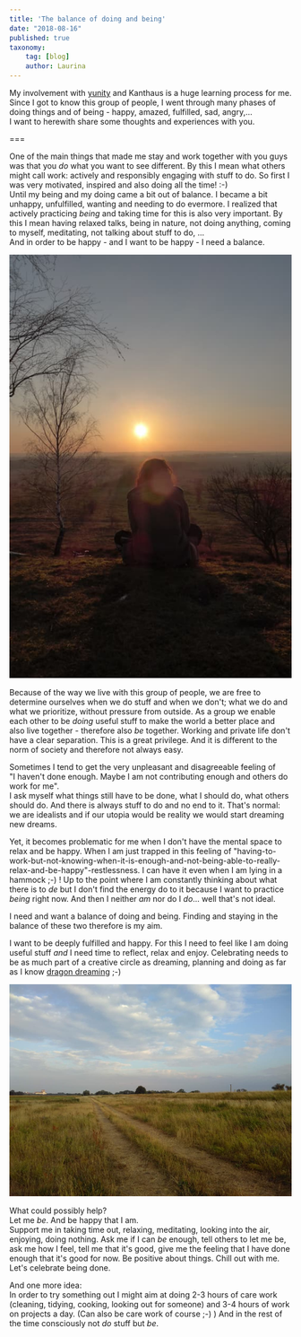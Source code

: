 ```yaml
---
title: 'The balance of doing and being'
date: "2018-08-16"
published: true
taxonomy:
    tag: [blog]
    author: Laurina
---
```


My involvement with [yunity](https://yunity.org/en) and Kanthaus is a huge learning process for me. Since I got to know this group of people, I went through many phases of doing things and of being - happy, amazed, fulfilled, sad, angry,... <br>
I want to herewith share some thoughts and experiences with you.

===

One of the main things that made me stay and work together with you guys was that you _do_ what you want to see different. By this I mean what others might call work: actively and responsibly engaging with stuff to do. So first I was very motivated, inspired and also doing all the time! :-) <br>
Until my being and my doing came a bit out of balance. I became a bit unhappy, unfulfilled, wanting and needing to do evermore. I realized that actively practicing _being_ and taking time for this is also very important. By this I mean having relaxed talks, being in nature, not doing anything, coming to myself, meditating, not talking about stuff to do, ... <br>
And in order to be happy - and I want to be happy - I need a balance.

![](reflect.jpg)

Because of the way we live with this group of people, we are free to determine ourselves when we do stuff and when we don't; what we do and what we prioritize, without pressure from outside. As a group we enable each other to be _doing_ useful stuff to make the world a better place and also live together - therefore also _be_ together. Working and private life don't have a clear separation. This is a great privilege. And it is different to the norm of society and therefore not always easy.

Sometimes I tend to get the very unpleasant and disagreeable feeling of <br>
"I haven't done enough. Maybe I am not contributing enough and others do work for me". <br>
I ask myself what things still have to be done, what I should do, what others should do. And there is always stuff to do and no end to it. That's normal: we are idealists and if our utopia would be reality we would start dreaming new dreams.

Yet, it becomes problematic for me when I don't have the mental space to relax and be happy. When I am just trapped in this feeling of "having-to-work-but-not-knowing-when-it-is-enough-and-not-being-able-to-really-relax-and-be-happy"-restlessness. I can have it even when I am lying in a hammock ;-) ! Up to the point where I am constantly thinking about what there is to _de_ but I don't find the energy do to it because I want to practice _being_ right now. And then I neither _am_ nor do I _do_... well that's not ideal.

I need and want a balance of doing and being.
Finding and staying in the balance of these two therefore is my aim.

I want to be deeply fulfilled and happy. For this I need to feel like I am doing useful stuff _and_ I need time to reflect, relax and enjoy. Celebrating needs to be as much part of a creative circle as dreaming, planning and doing as far as I know [dragon dreaming](http://www.dragondreaming.org/) ;-)

![](wurzenFields.jpg)

What could possibly help? <br>
Let me _be_. And be happy that I am. <br>
Support me in taking time out, relaxing, meditating, looking into the air, enjoying, doing nothing. Ask me if I can _be_ enough, tell others to let me be, ask me how I feel, tell me that it's good, give me the feeling that I have done enough that it's good for now. Be positive about things. Chill out with me. <br>
Let's celebrate being done.

And one more idea: <br>
In order to try something out I might aim at doing 2-3 hours of care work (cleaning, tidying, cooking, looking out for someone) and 3-4 hours of work on projects a day. (Can also be care work of course ;-) )
And in the rest of the time consciously not _do_ stuff but _be_.
